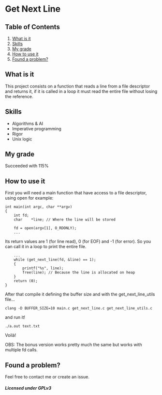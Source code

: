 # Get Next Line

## Table of Contents

1.  [What is it](#orgf9d5865)
2.  [Skills](#org561ad69)
3.  [My grade](#org6eadf3b)
4.  [How to use it](#orgc749540)
5.  [Found a problem?](#org2eb15ed)



<a id="orgf9d5865"></a>

## What is it

This project consists on a function that reads a line from a file descriptor and returns it, if it is called in a loop it must read the entire file without losing the reference.


<a id="org561ad69"></a>

## Skills

-   Algorithms & AI
-   Imperative programming
-   Rigor
-   Unix logic


<a id="org6eadf3b"></a>

## My grade

Succeeded with 115%


<a id="orgc749540"></a>

## How to use it

First you will need a main function that have access to a file descriptor, using open for example:

    int main(int argc, char **argv)
    {
    	int	fd;
    	char	*line; // Where the line will be stored
    
    	fd = open(argv[1], O_RDONLY);
    	...

Its return values are 1 (for line read), 0 (for EOF) and -1 (for error). So you can call it in a loop to print the entire file.

    	...
    	while (get_next_line(fd, &line) == 1);
    	{
    		printf("%s", line);
    		free(line); // Because the line is allocated on heap
    	}
		return (0);
	}

After that compile it defining the buffer size and with the get_next_line_utils file...

    clang -D BUFFER_SIZE=10 main.c get_next_line.c get_next_line_utils.c
    
and run it!

    ./a.out text.txt
    
Voilà!

OBS: The bonus version works pretty much the same but works with multiple fd calls.


<a id="org2eb15ed"></a>

## Found a problem?

Feel free to contact me or create an issue.

##### Licensed under GPLv3



